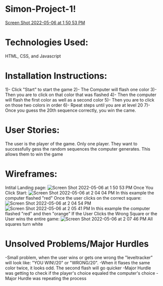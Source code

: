 # Simon-Project-1!
[Screen Shot 2022-05-06 at 1 50 53 PM](https://user-images.githubusercontent.com/102195543/167189380-c01eb40e-7c9f-4ec0-aaf6-8344d9174add.png)
# Technologies Used:
HTML, CSS, and Javascript
# Installation Instructions:
1)- Click "Start" to start the game
2)- The Computer will flash one color
3)- Then you are to click on that color that was flashed
4)- Then the computer will flash the first color as well as a second color
5)- Then you are to click on those two colors in order
6)- Rpeat steps until you are at level 20
7)- Once you guess the 20th sequence correctly, you win the came.
# User Stories:
The user is the player of the game. Only one player.
They want to successfully gess the random sequences the computer generates.
This allows them to win the game
# Wireframes:
Intital Landing page:
![Screen Shot 2022-05-06 at 1 50 53 PM](https://user-images.githubusercontent.com/102195543/167191443-28951bec-6526-4a6a-ba46-2992329f0fe4.png)
Once You Click Start:
![Screen Shot 2022-05-06 at 2 04 04 PM](https://user-images.githubusercontent.com/102195543/167192300-c9acdfb3-4d25-4995-9163-a30254b91df0.png)
In this example the computer flashed "red"
Once the user clicks on the correct square:
![Screen Shot 2022-05-06 at 2 04 54 PM](https://user-images.githubusercontent.com/102195543/167192571-86ed1da5-f3f5-4b7e-b385-3c56f0f69217.png)
![Screen Shot 2022-05-06 at 2 05 41 PM](https://user-images.githubusercontent.com/102195543/167192775-5aaa0f2d-62ee-450e-b6fa-6440fe7fcbd8.png)
In this example the computer flashed "red" and then "orange"
If the User Clicks the Wrong Square or the User wins the entire game:
![Screen Shot 2022-05-06 at 2 07 46 PM](https://user-images.githubusercontent.com/102195543/167193587-73919401-cd27-4f44-ac65-2961ec6db277.png)
All squares turn white
# Unsolved Problems/Major Hurdles
-Small problem, when the user wins or gets one wrong the "leveltracker" will look like: "YOU WIN!/20" or "WRONG/20".
-When it flases the same color twice, it looks odd. The second flash will go quicker
-Major Hurdle was getting to check if the player's choice equaled the computer's choice
-Major Hurdle was repeating the process
